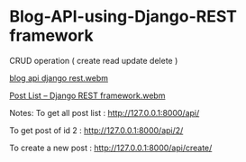 # Blog-API-using-Django-REST framework
CRUD operation
( create read update delete )


[blog api django rest.webm](https://github.com/Rokon-Uz-Zaman/Blog-API-using-Django-REST/assets/26451679/6273dbd6-c710-4cfa-93c0-0f0d7e3f67ab)


[Post List – Django REST framework.webm](https://user-images.githubusercontent.com/26451679/201705257-8c285d39-b29d-45ed-91e8-3227e91bd63e.webm)


Notes:
To get all post list :  http://127.0.0.1:8000/api/

To get    post of id 2 : http://127.0.0.1:8000/api/2/

To create a new   post  : http://127.0.0.1:8000/api/create/
